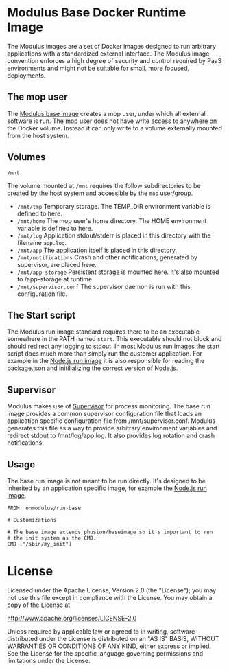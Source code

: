 # Modulus Base Docker Runtime Image
The Modulus images are a set of Docker images designed to run arbitrary applications with a standardized external interface. The Modulus image convention enforces a high degree of security and control required by PaaS environments and might not be suitable for small, more focused, deployments.

## The mop user
The [Modulus base image](https://github.com/onmodulus/docker-base) creates a mop user, under which all external software is run. The mop user does not have write access to anywhere on the Docker volume. Instead it can only write to a volume externally mounted from the host system.

## Volumes

`/mnt`

The volume mounted at `/mnt` requires the follow subdirectories to be created by the host system and accessible by the `mop` user/group.

* `/mnt/tmp` Temporary storage. The TEMP_DIR environment variable is defined to here.
* `/mnt/home` The mop user's home directory. The HOME environment variable is defined to here.
* `/mnt/log` Application stdout/stderr is placed in this directory with the filename `app.log`.
* `/mnt/app` The application itself is placed in this directory.
* `/mnt/notifications` Crash and other notifications, generated by supervisor, are placed here.
* `/mnt/app-storage` Persistent storage is mounted here. It's also mounted to /app-storage at runtime.
* `/mnt/supervisor.conf` The supervisor daemon is run with this configuration file.

## The Start script
The Modulus run image standard requires there to be an executable somewhere in the PATH named `start`. This executable should not block and should redirect any logging to stdout. In most Modulus run images the start script does much more than simply run the customer application. For example in the [Node.js run image](https://github.com/onmodulus/docker-run-node) it is also responsible for reading the package.json and initilializing the correct version of Node.js.

## Supervisor
Modulus makes use of [Supervisor](http://supervisord.org/) for process monitoring. The base run image provides a common supervisor configuration file that loads an application specific configuration file from /mnt/supervisor.conf. Modulus generates this file as a way to provide arbitrary environment variables and redirect stdout to /mnt/log/app.log. It also provides log rotation and crash notifications.

## Usage
The base run image is not meant to be run directly. It's designed to be inherited by an application specific image, for example the [Node.js run image](https://github.com/onmodulus/docker-run-node).

```
FROM: onmodulus/run-base

# Customizations

# The base image extends phusion/baseimage so it's important to run
# the init system as the CMD.
CMD ["/sbin/my_init"]
```

# License
Licensed under the Apache License, Version 2.0 (the "License"); you may not use this file except in compliance with the License. You may obtain a copy of the License at

http://www.apache.org/licenses/LICENSE-2.0

Unless required by applicable law or agreed to in writing, software distributed under the License is distributed on an "AS IS" BASIS, WITHOUT WARRANTIES OR CONDITIONS OF ANY KIND, either express or implied. See the License for the specific language governing permissions and limitations under the License.
